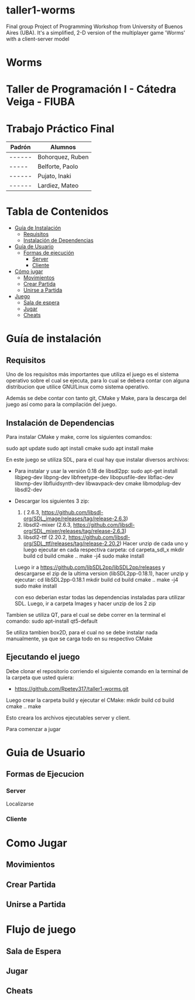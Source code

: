 # taller1-worms
Final group Project of Programming Workshop from University of Buenos Aires (UBA). It's a simplified, 2-D version of the multiplayer game 'Worms' with a client-server model


# Worms

# Taller de Programación I - Cátedra Veiga - FIUBA

# Trabajo Práctico Final

| Padrón | Alumnos                  |
|--------|--------------------------|
| ------ | Bohorquez, Ruben         | 
|  ----- | Belforte, Paolo          |
| ------ | Pujato, Inaki            |
| ------ | Lardiez, Mateo           |


# Tabla de Contenidos

- [Guía de Instalación](#guia-de-instalación)
    - [Requisitos](#requisitos)
    - [Instalación de Dependencias](#instalación-de-dependecias)
- [Guía de Usuario](#guía-de-usuario)
    - [Formas de ejecución](#formas-de-ejecucción)
        - [Server](#server)
        - [Cliente](#cliente)
- [Cómo jugar](#cómo-jugar)
    - [Movimientos](#movimientos)
    - [Crear Partida](#crear-partida)
    - [Unirse a Partida](#unirse-a-partida)
- [Juego](#flujo-de-juego)
    - [Sala de espera](#sala-de-espera)
    - [Jugar](#jugar)
    - [Cheats](#cheats)



# Guía de instalación

## Requisitos

Uno de los requisitos más importantes que utiliza el juego es el sistema operativo sobre el cual se ejecuta, para lo cual se debera contar con alguna distribucion que utilice GNU/Linux como sistema operativo.

Además se debe contar con tanto git, CMake y Make, para la descarga del juego así como para la compilación del juego.

## Instalación de Dependencias

Para instalar CMake y make, corre los siguientes comandos:

sudo apt update
sudo apt install cmake
sudo apt install make


En este juego se utiliza SDL, para el cual hay que instalar diversos archivos:

- Para instalar y usar la versión 0.18 de libsdl2pp:
    sudo apt-get install libjpeg-dev libpng-dev libfreetype-dev libopusfile-dev libflac-dev libxmp-dev libfluidsynth-dev libwavpack-dev cmake libmodplug-dev libsdl2-dev

- Descargar los siguientes 3 zip:
    1) ( 2.6.3, https://github.com/libsdl-org/SDL_image/releases/tag/release-2.6.3)
    2) libsdl2-mixer (2.6.3, https://github.com/libsdl-org/SDL_mixer/releases/tag/release-2.6.3)
    3) libsdl2-ttf (2.20.2, https://github.com/libsdl-org/SDL_ttf/releases/tag/release-2.20.2)
  Hacer unzip de cada uno y luego ejecutar en cada respectiva carpeta:
    cd carpeta_sdl_x
    mkdir build
    cd build
    cmake ..
    make -j4
    sudo make install
  
  Luego ir a https://github.com/libSDL2pp/libSDL2pp/releases y descargarse el zip de la ultima version (libSDL2pp-0.18.1), hacer unzip y ejecutar:
    cd libSDL2pp-0.18.1
    mkdir build
    cd build
    cmake ..
    make -j4
    sudo make install

  con eso deberian estar todas las dependencias instaladas para utilizar SDL. Luego, ir a carpeta Images y hacer unzip de los 2 zip

Tambien se utiliza QT, para el cual se debe correr en la terminal el comando:
    sudo apt-install qt5-default

Se utiliza tambien box2D, para el cual no se debe instalar nada manualmente, ya que se carga todo en su respectivo CMake

## Ejecutando el juego

Debe clonar el repositorio corriendo el siguiente comando en la terminal de la carpeta que usted quiera:

- https://github.com/Rpetey317/taller1-worms.git

Luego crear la carpeta build y ejecutar el CMake:
    mkdir build
    cd build
    cmake ..
    make

Esto creara los archivos ejecutables server y client.

Para comenzar a jugar


# Guia de Usuario

## Formas de Ejecucion

### Server

Localizarse 

### Cliente

# Como Jugar

## Movimientos

## Crear Partida

## Unirse a Partida

# Flujo de juego

## Sala de Espera

## Jugar

## Cheats